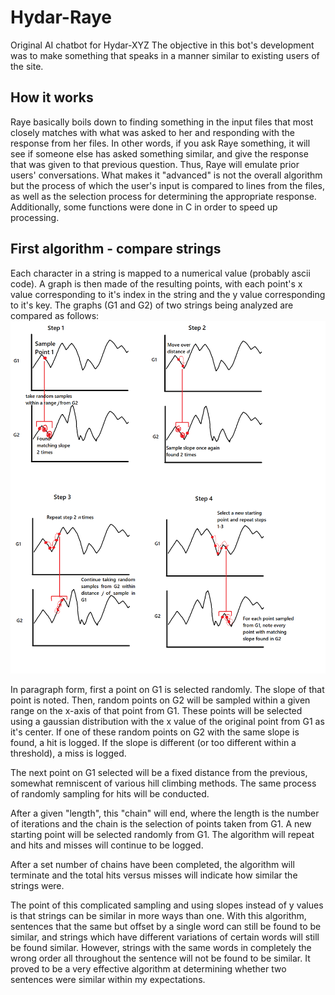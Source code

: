# Hydar-Raye
Original AI chatbot for Hydar-XYZ
The objective in this bot's development was to make something that speaks in a manner similar to existing users of the site.

## How it works
Raye basically boils down to finding something in the input files that most closely matches with what was asked to her and responding with the response from her files.
In other words, if you ask Raye something, it will see if someone else has asked something similar, and give the response that was given to that previous question. Thus, Raye will emulate prior users' conversations.
What makes it "advanced" is not the overall algorithm but the process of which the user's input is compared to lines from the files, as well as the selection process for determining the appropriate response. 
Additionally, some functions were done in C in order to speed up processing.


## First algorithm - compare strings
Each character in a string is mapped to a numerical value (probably ascii code). A graph is then made of the resulting points, with each point's x value corresponding to it's index in the string and the y value corresponding to it's key.
The graphs (G1 and G2) of two strings being analyzed are compared as follows:
![](images/compare-strings-algorithm.png)

In paragraph form, first a point on G1 is selected randomly. The slope of that point is noted. Then, random points on G2 will be sampled within a given range on the x-axis of that point from G1. These points will be selected using a gaussian distribution with the x value of the original point from G1 as it's center. If one of these random points on G2 with the same slope is found, a hit is logged. If the slope is different (or too different within a threshold), a miss is logged.

The next point on G1 selected will be a fixed distance from the previous, somewhat remniscent of various hill climbing methods. The same process of randomly sampling for hits will be conducted.

After a given "length", this "chain" will end, where the length is the number of iterations and the chain is the selection of points taken from G1. A new starting point will be selected randomly from G1. The algorithm will repeat and hits and misses will continue to be logged.

After a set number of chains have been completed, the algorithm will terminate and the total hits versus misses will indicate how similar the strings were.

The point of this complicated sampling and using slopes instead of y values is that strings can be similar in more ways than one. With this algorithm, sentences that the same but offset by a single word can still be found to be similar, and strings which have different variations of certain words will still be found similar. However, strings with the same words in completely the wrong order all throughout the sentence will not be found to be similar. It proved to be a very effective algorithm at determining whether two sentences were similar within my expectations.
